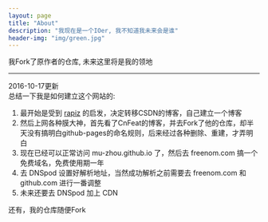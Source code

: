 ```yaml
---
layout: page
title: "About"
description: "我现在是一个IOer, 我不知道我未来会是谁"
header-img: "img/green.jpg"
---
```


我Fork了原作者的仓库, 未来这里将是我的领地  

***  

2016-10-17更新  
总结一下我是如何建立这个网站的:  

1. 最开始是受到 [rapiz](http://rapiz.cf/wei-shi-yao-ben-bo-zhe-yao-kuai-ni.html) 的启发，决定转移CSDN的博客，自己建立一个博客  
2. 然后上网各种膜大神，首先看了CnFeat的博客，并去Fork了他的仓库，却半天没有搞明白github-pages的命名规则，后来经过各种删除、重建，才弄明白  
3. 现在已经可以正常访问 mu-zhou.github.io 了，然后去 freenom.com 搞一个免费域名，免费使用期一年  
4. 去 DNSpod 设置好解析地址，当然成功解析之前需要去 freenom.com 和 github.com 进行一番调整  
5. 未来还要去 DNSpod 加上 CDN  

还有，我的仓库随便Fork  
